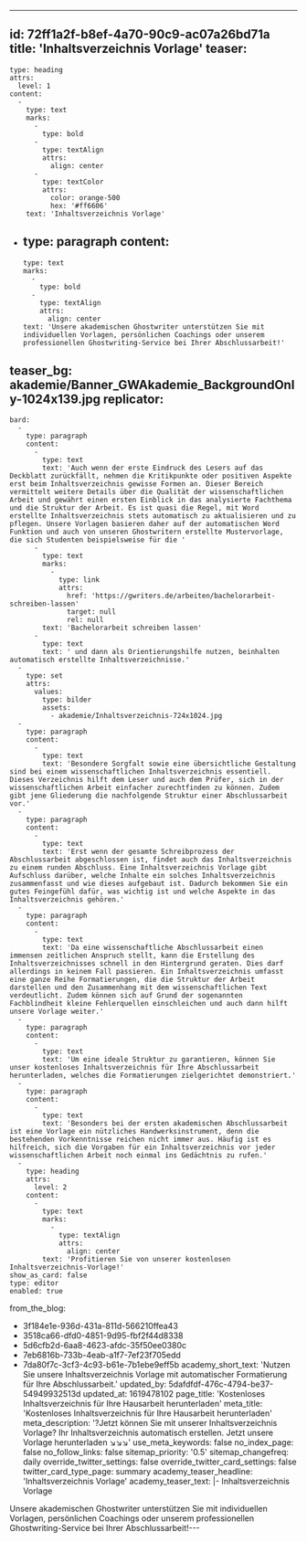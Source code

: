 ---
id: 72ff1a2f-b8ef-4a70-90c9-ac07a26bd71a
title: 'Inhaltsverzeichnis Vorlage'
teaser:
  -
    type: heading
    attrs:
      level: 1
    content:
      -
        type: text
        marks:
          -
            type: bold
          -
            type: textAlign
            attrs:
              align: center
          -
            type: textColor
            attrs:
              color: orange-500
              hex: '#ff6606'
        text: 'Inhaltsverzeichnis Vorlage'
  -
    type: paragraph
    content:
      -
        type: text
        marks:
          -
            type: bold
          -
            type: textAlign
            attrs:
              align: center
        text: 'Unsere akademischen Ghostwriter unterstützen Sie mit individuellen Vorlagen, persönlichen Coachings oder unserem professionellen Ghostwriting-Service bei Ihrer Abschlussarbeit!'
teaser_bg: akademie/Banner_GWAkademie_BackgroundOnly-1024x139.jpg
replicator:
  -
    bard:
      -
        type: paragraph
        content:
          -
            type: text
            text: 'Auch wenn der erste Eindruck des Lesers auf das Deckblatt zurückfällt, nehmen die Kritikpunkte oder positiven Aspekte erst beim Inhaltsverzeichnis gewisse Formen an. Dieser Bereich vermittelt weitere Details über die Qualität der wissenschaftlichen Arbeit und gewährt einen ersten Einblick in das analysierte Fachthema und die Struktur der Arbeit. Es ist quasi die Regel, mit Word erstellte Inhaltsverzeichnis stets automatisch zu aktualisieren und zu pflegen. Unsere Vorlagen basieren daher auf der automatischen Word Funktion und auch von unseren Ghostwritern erstellte Mustervorlage, die sich Studenten beispielsweise für die '
          -
            type: text
            marks:
              -
                type: link
                attrs:
                  href: 'https://gwriters.de/arbeiten/bachelorarbeit-schreiben-lassen'
                  target: null
                  rel: null
            text: 'Bachelorarbeit schreiben lassen'
          -
            type: text
            text: ' und dann als Orientierungshilfe nutzen, beinhalten automatisch erstellte Inhaltsverzeichnisse.'
      -
        type: set
        attrs:
          values:
            type: bilder
            assets:
              - akademie/Inhaltsverzeichnis-724x1024.jpg
      -
        type: paragraph
        content:
          -
            type: text
            text: 'Besondere Sorgfalt sowie eine übersichtliche Gestaltung sind bei einem wissenschaftlichen Inhaltsverzeichnis essentiell. Dieses Verzeichnis hilft dem Leser und auch dem Prüfer, sich in der wissenschaftlichen Arbeit einfacher zurechtfinden zu können. Zudem gibt jene Gliederung die nachfolgende Struktur einer Abschlussarbeit vor.'
      -
        type: paragraph
        content:
          -
            type: text
            text: 'Erst wenn der gesamte Schreibprozess der Abschlussarbeit abgeschlossen ist, findet auch das Inhaltsverzeichnis zu einem runden Abschluss. Eine Inhaltsverzeichnis Vorlage gibt Aufschluss darüber, welche Inhalte ein solches Inhaltsverzeichnis zusammenfasst und wie dieses aufgebaut ist. Dadurch bekommen Sie ein gutes Feingefühl dafür, was wichtig ist und welche Aspekte in das Inhaltsverzeichnis gehören.'
      -
        type: paragraph
        content:
          -
            type: text
            text: 'Da eine wissenschaftliche Abschlussarbeit einen immensen zeitlichen Anspruch stellt, kann die Erstellung des Inhaltsverzeichnisses schnell in den Hintergrund geraten. Dies darf allerdings in keinem Fall passieren. Ein Inhaltsverzeichnis umfasst eine ganze Reihe Formatierungen, die die Struktur der Arbeit darstellen und den Zusammenhang mit dem wissenschaftlichen Text verdeutlicht. Zudem können sich auf Grund der sogenannten Fachblindheit kleine Fehlerquellen einschleichen und auch dann hilft unsere Vorlage weiter.'
      -
        type: paragraph
        content:
          -
            type: text
            text: 'Um eine ideale Struktur zu garantieren, können Sie unser kostenloses Inhaltsverzeichnis für Ihre Abschlussarbeit herunterladen, welches die Formatierungen zielgerichtet demonstriert.'
      -
        type: paragraph
        content:
          -
            type: text
            text: 'Besonders bei der ersten akademischen Abschlussarbeit ist eine Vorlage ein nützliches Handwerksinstrument, denn die bestehenden Vorkenntnisse reichen nicht immer aus. Häufig ist es hilfreich, sich die Vorgaben für ein Inhaltsverzeichnis vor jeder wissenschaftlichen Arbeit noch einmal ins Gedächtnis zu rufen.'
      -
        type: heading
        attrs:
          level: 2
        content:
          -
            type: text
            marks:
              -
                type: textAlign
                attrs:
                  align: center
            text: 'Profitieren Sie von unserer kostenlosen Inhaltsverzeichnis-Vorlage!'
    show_as_card: false
    type: editor
    enabled: true
from_the_blog:
  - 3f184e1e-936d-431a-811d-566210ffea43
  - 3518ca66-dfd0-4851-9d95-fbf2f44d8338
  - 5d6cfb2d-6aa8-4623-afdc-35f50ee0380c
  - 7eb6816b-733b-4eab-a1f7-7ef23f705edd
  - 7da80f7c-3cf3-4c93-b61e-7b1ebe9eff5b
academy_short_text: 'Nutzen Sie unsere Inhaltsverzeichnis Vorlage mit automatischer Formatierung für Ihre Abschlussarbeit.'
updated_by: 5dafdfdf-476c-4794-be37-54949932513d
updated_at: 1619478102
page_title: 'Kostenloses Inhaltsverzeichnis für Ihre Hausarbeit herunterladen'
meta_title: 'Kostenloses Inhaltsverzeichnis für Ihre Hausarbeit herunterladen'
meta_description: '?Jetzt können Sie mit unserer Inhaltsverzeichnis Vorlage? Ihr Inhaltsverzeichnis automatisch erstellen. Jetzt unsere Vorlage herunterladen ↘️↘️↘️'
use_meta_keywords: false
no_index_page: false
no_follow_links: false
sitemap_priority: '0.5'
sitemap_changefreq: daily
override_twitter_settings: false
override_twitter_card_settings: false
twitter_card_type_page: summary
academy_teaser_headline: 'Inhaltsverzeichnis Vorlage'
academy_teaser_text: |-
  Inhaltsverzeichnis Vorlage

  Unsere akademischen Ghostwriter unterstützen Sie mit individuellen Vorlagen, persönlichen Coachings oder unserem professionellen Ghostwriting-Service bei Ihrer Abschlussarbeit!---
